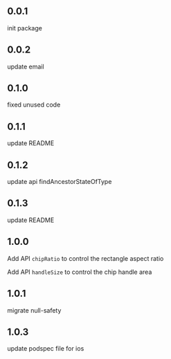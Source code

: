 ## 0.0.1

init package

## 0.0.2

update email

## 0.1.0

fixed unused code

## 0.1.1

update README

## 0.1.2

update api findAncestorStateOfType

## 0.1.3

update README

## 1.0.0

Add API `chipRatio` to control the rectangle aspect ratio

Add API `handleSize` to control the chip handle area

## 1.0.1

migrate null-safety

## 1.0.3

update podspec file for ios
